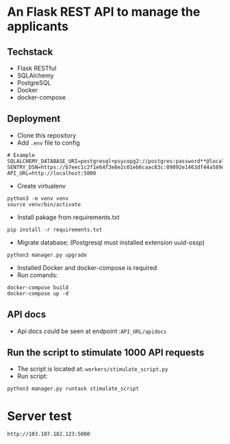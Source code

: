 # An Flask REST API to manage the applicants
## Techstack
- Flask RESTful
- SQLAlchemy
- PostgreSQL
- Docker
- docker-compose
## Deployment
- Clone this repository
- Add `.env` file to config 
```
# Example
SQLALCHEMY_DATABASE_URI=postgresql+psycopg2://postgres:password**@localhost:5432/applicant_manage
SENTRY_DSN=https://b7eec1c2f1e64f3e8e2c01eb6caac83c:09892e1463df44a589d876857ba03fab@sentry.vn/123
API_URL=http://localhost:5000
```
- Create virtualenv
```
python3 -m venv venv
source venv/bin/activate
```
- Install pakage from requirements.txt
```
pip install -r requirements.txt
```
- Migrate database: (Postgresql must installed extension uuid-ossp)
```
python3 manager.py upgrade
```
- Installed Docker and docker-compose is required
- Run comands:
```
docker-compose build
docker-compose up -d
```
## API docs
- Api docs could be seen at endpoint :`API_URL/apidocs`

## Run the script to stimulate 1000 API requests
- The script is located at: `workers/stimulate_script.py`
- Run script:
```
python3 manager.py runtask stimulate_script
```

# Server test
`http://103.107.182.123:5000`